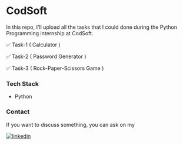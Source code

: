 # CodSoft

In this repo, I'll upload all the tasks that I could done during the Python Programming internship at CodSoft. 

✅ Task-1 ( Calculator )

✅ Task-2 ( Password Generator )

✅ Task-3 ( Rock-Paper-Scissors Game ) 

### Tech Stack
- Python


### Contact

If you want to discuss something, you can ask on my

[![linkedin](https://img.shields.io/badge/linkedin-0A66C2?style=for-the-badge&logo=linkedin&logoColor=white)](https://www.linkedin.com/in/yuvaraj-selvam-b63aa6246)

